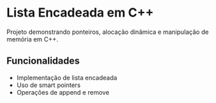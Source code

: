 # Lista Encadeada em C++

Projeto demonstrando ponteiros, alocação dinâmica e manipulação de memória em C++.

## Funcionalidades
- Implementação de lista encadeada
- Uso de smart pointers
- Operações de append e remove
